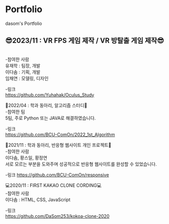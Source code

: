 # Portfolio
dasom's Portfolio

<h2>😎2023/11 : VR FPS 게임 제작 / VR 방탈출 게임 제작😎</h2>
<br/>
-참여한 사람
<br/>
 유재학 : 팀장, 개발
 <br/>
 이다솜 : 기획, 개발
 <br/>
 임채연 : 모델링, 디자인
 <br/>
 
-링크
<br/>
https://github.com/Yuhahak/Oculus_Study

📝2022/04 : 학과 동아리, 알고리즘 스터디📝
<br/>
-참여한 팀
<br/>
 5팀, 주로 Python 또는 JAVA로 해결하였습니다.

-링크
<br/>
https://github.com/BCU-ComOn/2022_1st_Algorithm

📝2021/11 : 학과 동아리, 반응형 웹사이트 개인 프로젝트📝
<br/>
-참여한 사람
<br/>
 이다솜, 황스일, 황정연
 <br/>
 서로 모르는 부분을 도와주며 성공적으로 반응형 웹사이트를 완성할 수 있었습니다.

-링크
https://github.com/BCU-ComOn/responsive

💻2020/11 : FIRST KAKAO CLONE CORDING💻
<br/>
-참여한 사람
<br/>
 이다솜 : HTML, CSS, JavaScript
 
-링크
<br/>
https://github.com/DaSom253/kokoa-clone-2020
